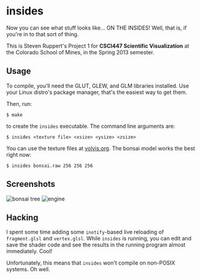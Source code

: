 # insides

Now you can see what stuff looks like... ON THE INSIDES! Well, that is, if
you're in to that sort of thing.

This is Steven Ruppert's Project 1 for **CSCI447
Scientific Visualization** at the Colorado School of Mines, in the
Spring 2013 semester.

## Usage

To compile, you'll need the GLUT, GLEW, and GLM libraries installed. Use your
Linux distro's package manager, that's the easiest way to get them.

Then, run:

    $ make

to create the `insides` executable. The command line arguments are:

    $ insides <texture file> <xsize> <ysize> <zsize>

You can use the texture files at [volvis.org](http://www.volvis.org). The
bonsai model works the best right now:

    $ insides bonsai.raw 256 256 256

## Screenshots

![bonsai tree](http://i.imgur.com/38JZrQl.png)
![engine](http://i.imgur.com/aTH9WiD.png)

## Hacking

I spent some time adding some `inotify`-based live reloading of `fragment.glsl`
and `vertex.glsl`. While `insides` is running, you can edit and save the
shader code and see the results in the running program almost immediately.
Cool!

Unfortunately, this means that `insides` won't compile on non-POSIX systems. Oh
well.

